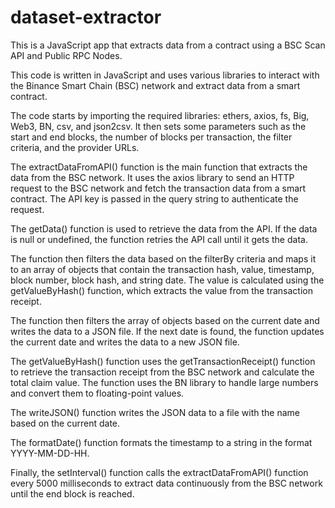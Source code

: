 # dataset-extractor
This is a JavaScript app that extracts data from a contract using a BSC Scan API and Public RPC Nodes.

This code is written in JavaScript and uses various libraries to interact with the Binance Smart Chain (BSC) network and extract data from a smart contract.

The code starts by importing the required libraries: ethers, axios, fs, Big, Web3, BN, csv, and json2csv. It then sets some parameters such as the start and end blocks, the number of blocks per transaction, the filter criteria, and the provider URLs.

The extractDataFromAPI() function is the main function that extracts the data from the BSC network. It uses the axios library to send an HTTP request to the BSC network and fetch the transaction data from a smart contract. The API key is passed in the query string to authenticate the request.

The getData() function is used to retrieve the data from the API. If the data is null or undefined, the function retries the API call until it gets the data.

The function then filters the data based on the filterBy criteria and maps it to an array of objects that contain the transaction hash, value, timestamp, block number, block hash, and string date. The value is calculated using the getValueByHash() function, which extracts the value from the transaction receipt.

The function then filters the array of objects based on the current date and writes the data to a JSON file. If the next date is found, the function updates the current date and writes the data to a new JSON file.

The getValueByHash() function uses the getTransactionReceipt() function to retrieve the transaction receipt from the BSC network and calculate the total claim value. The function uses the BN library to handle large numbers and convert them to floating-point values.

The writeJSON() function writes the JSON data to a file with the name based on the current date.

The formatDate() function formats the timestamp to a string in the format YYYY-MM-DD-HH.

Finally, the setInterval() function calls the extractDataFromAPI() function every 5000 milliseconds to extract data continuously from the BSC network until the end block is reached.
